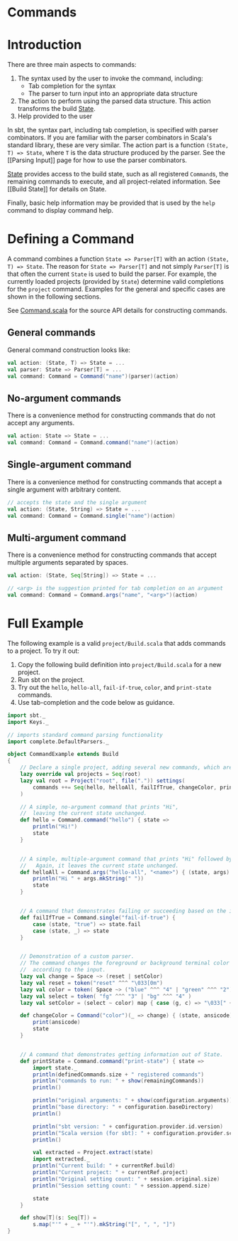 [State]: http://harrah.github.com/xsbt/latest/api/sbt/State.html
[Command.scala]: http://harrah.github.com/xsbt/latest/sxr/Command.scala.html#10761

# Commands

# Introduction

There are three main aspects to commands:

1. The syntax used by the user to invoke the command, including:
    * Tab completion for the syntax
    * The parser to turn input into an appropriate data structure
2. The action to perform using the parsed data structure.  This action transforms the build [State].
3. Help provided to the user

In sbt, the syntax part, including tab completion, is specified with parser combinators.
If you are familiar with the parser combinators in Scala's standard library, these are very similar.
The action part is a function `(State, T) => State`, where `T` is the data structure produced by the parser.
See the [[Parsing Input]] page for how to use the parser combinators.

[State] provides access to the build state, such as all registered `Command`s, the remaining commands to execute, and all project-related information.  See [[Build State]] for details on State.

Finally, basic help information may be provided that is used by the `help` command to display command help.

# Defining a Command

A command combines a function `State => Parser[T]` with an action `(State, T) => State`.
The reason for `State => Parser[T]` and not simply `Parser[T]` is that often the current `State` is used to build the parser.
For example, the currently loaded projects (provided by `State`) determine valid completions for the `project` command.
Examples for the general and specific cases are shown in the following sections.

See [Command.scala] for the source API details for constructing commands.

## General commands

General command construction looks like:

```scala
val action: (State, T) => State = ...
val parser: State => Parser[T] = ...
val command: Command = Command("name")(parser)(action)
```

## No-argument commands

There is a convenience method for constructing commands that do not accept any arguments.

```scala
val action: State => State = ...
val command: Command = Command.command("name")(action)
```

## Single-argument command

There is a convenience method for constructing commands that accept a single argument with arbitrary content.

```scala
// accepts the state and the single argument
val action: (State, String) => State = ...
val command: Command = Command.single("name")(action)
```

## Multi-argument command

There is a convenience method for constructing commands that accept multiple arguments separated by spaces.

```scala
val action: (State, Seq[String]) => State = ...

// <arg> is the suggestion printed for tab completion on an argument
val command: Command = Command.args("name", "<arg>")(action)
```

# Full Example

The following example is a valid `project/Build.scala` that adds commands to a project.
To try it out:

1. Copy the following build definition into `project/Build.scala` for a new project.
2. Run sbt on the project.
3. Try out the `hello`, `hello-all`, `fail-if-true`, `color`, and `print-state` commands.
4. Use tab-completion and the code below as guidance.

```scala
import sbt._
import Keys._

// imports standard command parsing functionality
import complete.DefaultParsers._

object CommandExample extends Build
{
	// Declare a single project, adding several new commands, which are discussed below.
	lazy override val projects = Seq(root)
	lazy val root = Project("root", file(".")) settings(
		commands ++= Seq(hello, helloAll, failIfTrue, changeColor, printState)
	)

	// A simple, no-argument command that prints "Hi",
	//  leaving the current state unchanged.
	def hello = Command.command("hello") { state =>
		println("Hi!")
		state
	}


	// A simple, multiple-argument command that prints "Hi" followed by the arguments.
	//   Again, it leaves the current state unchanged.
	def helloAll = Command.args("hello-all", "<name>") { (state, args) =>
		println("Hi " + args.mkString(" "))
		state
	}


	// A command that demonstrates failing or succeeding based on the input
	def failIfTrue = Command.single("fail-if-true") {
		case (state, "true") => state.fail
		case (state, _) => state
	}


	// Demonstration of a custom parser.
	// The command changes the foreground or background terminal color
	//  according to the input.
	lazy val change = Space ~> (reset | setColor)
	lazy val reset = token("reset" ^^^ "\033[0m")
	lazy val color = token( Space ~> ("blue" ^^^ "4" | "green" ^^^ "2") )
	lazy val select = token( "fg" ^^^ "3" | "bg" ^^^ "4" )
	lazy val setColor = (select ~ color) map { case (g, c) => "\033[" + g + c + "m" }

	def changeColor = Command("color")(_ => change) { (state, ansicode) =>
		print(ansicode)
		state
	}


	// A command that demonstrates getting information out of State.
	def printState = Command.command("print-state") { state =>
		import state._
		println(definedCommands.size + " registered commands")
		println("commands to run: " + show(remainingCommands))
		println()

		println("original arguments: " + show(configuration.arguments))
		println("base directory: " + configuration.baseDirectory)
		println()

		println("sbt version: " + configuration.provider.id.version)
		println("Scala version (for sbt): " + configuration.provider.scalaProvider.version)
		println()

		val extracted = Project.extract(state)
		import extracted._
		println("Current build: " + currentRef.build)
		println("Current project: " + currentRef.project)
		println("Original setting count: " + session.original.size)
		println("Session setting count: " + session.append.size)

		state
	}

	def show[T](s: Seq[T]) =
		s.map("'" + _ + "'").mkString("[", ", ", "]")
}
```
